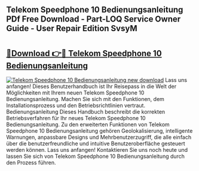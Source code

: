 ## Telekom Speedphone 10 Bedienungsanleitung PDf Free Download - Part-LOQ Service Owner Guide - User Repair Edition SvsyM

# <h2><a href="http://df5ivl.blite.top/?on=Telekom+Speedphone+10+Bedienungsanleitung">🔗Download 👉🔴 Telekom Speedphone 10 Bedienungsanleitung</a></h2>

[![Telekom Speedphone 10 Bedienungsanleitung new download](https://i.imgur.com/lujVjoI.png)](http://df5ivl.blite.top/?on=Telekom+Speedphone+10+Bedienungsanleitung)
Lass uns anfangen! Dieses Benutzerhandbuch ist Ihr Reisepass in die Welt der Möglichkeiten mit Ihrem neuen Telekom Speedphone 10 Bedienungsanleitung. Machen Sie sich mit den Funktionen, dem Installationsprozess und den Betriebsrichtlinien vertraut. Bedienungsanleitung Dieses Handbuch beschreibt die korrekten Betriebsverfahren für Ihr neues Telekom Speedphone 10 Bedienungsanleitung. Zu den erweiterten Funktionen von Telekom Speedphone 10 Bedienungsanleitung gehören Geolokalisierung, intelligente Warnungen, anpassbare Designs und Mehrbenutzerzugriff, die alle einfach über die benutzerfreundliche und intuitive Benutzeroberfläche gesteuert werden können. Lass uns anfangen! Kontaktieren Sie uns noch heute und lassen Sie sich von Telekom Speedphone 10 Bedienungsanleitung durch den Prozess führen.
